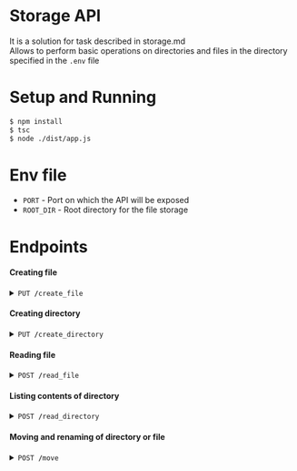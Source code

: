Storage API
===
It is a solution for task described in storage.md<br>
Allows to perform basic operations on directories and files in the directory specified in the `.env` file

Setup and Running 
===

```bash
$ npm install
$ tsc
$ node ./dist/app.js
```

Env file
===
- `PORT` - Port on which the API will be exposed
- `ROOT_DIR` - Root directory for the file storage

Endpoints
===

#### Creating file
<details>
 <summary><code>PUT <b>/</b>create_file</code></summary>

##### Body Parameters

> | name      |  type     | data type | description                     |
> |-----------|-----------|-----------|---------------------------------|
> | path      |  required | string    | new file path                   |
> | encoding  |  required | string    | encoding of content             |
> | content   |  required | string    | content of the file             |

###### Note
`encoding` has to be one of:
- `ascii`
- `utf8`
- `utf-8`
- `utf16le`
- `utf-16le`
- `ucs2`
- `ucs-2`
- `base64`
- `base64url`
- `latin1`
- `binary`
- `hex`

##### Responses

> | http code | reason                                                                                |
> |-----------|---------------------------------------------------------------------------------------|
> | `200`     | File created successfully                                                             | 
> | `400`     | One or more parameters missing                                                        |
> | `403`     | Trying to create file in `/admin` (sub)directory without role header set to `admin`   |
> | `404`     | Directory doesn't exist                                                               | 
> | `409`     | File already exists                                                                   | 

##### Example cURL creating `/abc/file.txt` file with `Hello world!` text

> ```javascript
>  curl -X PUT -H "Content-Type: application/json" localhost:3000/create_file -d "{\"path\":\"/abc/file.txt\",\"encoding\":\"utf8\",\"content\":\"Hello world!\"}"
> ```

</details>

#### Creating directory
<details>
 <summary><code>PUT <b>/</b>create_directory</code></summary>

##### Body Parameters

> | name      |  type     | data type | description                     |
> |-----------|-----------|-----------|---------------------------------|
> | path      |  required | string    | new directory path              |

##### Responses

> | http code | reason                                                                                    |
> |-----------|-------------------------------------------------------------------------------------------|
> | `200`     | Directory created successfully                                                            | 
> | `400`     | path parameter missing                                                                    |
> | `403`     | Trying to create directory in `/admin` (sub)directory without role header set to `admin`  |
> | `409`     | Directory already exists                                                                  | 

##### Example cURL creating `/abc/file.txt` file with `Hello world!` text

> ```javascript
>  curl -X PUT -H "Content-Type: application/json" localhost:3000/create_directory -d "{\"path\":\"/abc/qwe\"}"
> ```

</details>

#### Reading file
<details>
 <summary><code>POST <b>/</b>read_file</code></summary>

##### Body Parameters

> | name      |  type     | data type | description                     |
> |-----------|-----------|-----------|---------------------------------|
> | path      | required  | string    | relative path to the file       |

##### Responses

> | http code | reason                                                                      |
> |-----------|-----------------------------------------------------------------------------|
> | `200`     | File read sucessfully                                                       | 
> | `400`     | Path parameter is missing                                                   |
> | `403`     | Trying to access file in `/admin` folder without role header set to `admin` |
> | `404`     | File doesn't exists                                                         | 

##### Example cURL reading `file.txt` located in root directory

> ```javascript
>  curl -X POST -H "Content-Type: application/json" localhost:3000/read_file -d "{\"path\":\"file.txt\"}"
> ```

##### Example cURL reading `file.txt` located in directory `/abc/qwe`

> ```javascript
>  curl -X POST -H "Content-Type: application/json" localhost:3000/read_file -d "{\"path\":\"/abc/qwe/file.txt\"}"
> ```

</details>

#### Listing contents of directory
<details>
 <summary><code>POST <b>/</b>read_directory</code></summary>

##### Body Parameters

> | name      |  type     | data type | description                     |
> |-----------|-----------|-----------|---------------------------------|
> | path      |  required | string    | relative path to the file       |

##### Responses

> | http code | reason                                                                      |
> |-----------|-----------------------------------------------------------------------------|
> | `200`     | Directory read sucessfully                                                  | 
> | `400`     | Path parameter is missing                                                   |
> | `403`     | Trying to read directory `/admin` without role header set to `admin`        |
> | `404`     | Directory doesn't exists                                                    | 

##### Example cURL reading root directory content

> ```javascript
>  curl -X POST -H "Content-Type: application/json" localhost:3000/read_directory -d "{\"path\":\"/\"}"
> ```

##### Example cURL reading content of `/abc/qwe` directory

> ```javascript
>  curl -X POST -H "Content-Type: application/json" localhost:3000/read_directory -d "{\"path\":\"/abc/qwe\"}"
> ```

</details>

#### Moving and renaming of directory or file
<details>
 <summary><code>POST <b>/</b>move</code></summary>

##### Body Parameters

> | name      |  type     | data type | description                     |
> |-----------|-----------|-----------|---------------------------------|
> | fromPath  |  required | string    | file/directory to rename        |
> | toPath    |  required | string    | new name of the file/directory  |

##### Responses

> | http code | reason                                                                                |
> |-----------|---------------------------------------------------------------------------------------|
> | `200`     | File/directory renamed successfully                                                   | 
> | `400`     | fromPath and/or toPath parameter is missing                                           |
> | `403`     | Trying to rename directory `/admin` or its content without role header set to `admin` |
> | `404`     | File/directory specified in fromPath parameter doesn't                                | 
> | `409`     | File/directory specified in toPath parameter already exists                           | 

##### Example cURL renaming folder `/abc/qwe` to `/abc/ewq`

> ```javascript
>  curl -X POST -H "Content-Type: application/json" localhost:3000/move -d "{\"fromPath\":\"/abc/qwe\",\"toPath\":\"/abc/ewq\"}"
> ```

##### Example cURL moving file `/abc/qwe/file.txt` to `/file.txt`

> ```javascript
>  curl -X POST -H "Content-Type: application/json" localhost:3000/move -d "{\"fromPath\":\"/abc/qwe/file.txt\",\"toPath\":\"/file.txt\"}"
> ```

</details>
